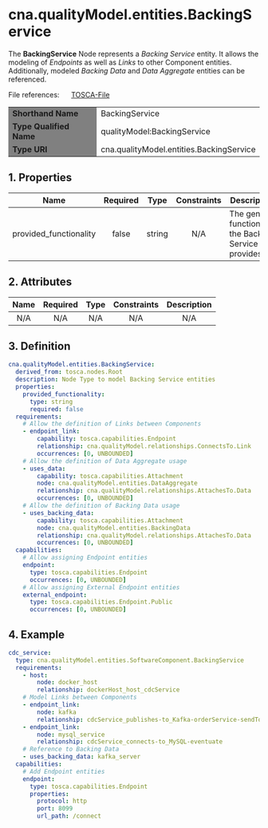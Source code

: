 # cna.qualityModel.entities.BackingService

The __BackingService__ Node represents a _Backing Service_ entity.
It allows the modeling of _Endpoints_ as well as _Links_ to other Component entities.
Additionally, modeled _Backing Data_ and _Data Aggregate_ entities can be referenced.

File references:&nbsp;&nbsp;&nbsp;&nbsp;&nbsp; [TOSCA-File](BackingService.tosca)

<table>
    <tr>
        <td bgcolor="grey"><b>Shorthand Name</b></td>
        <td>BackingService</td>
    </tr>
    <tr>
        <td bgcolor="grey"><b>Type Qualified Name</b></td>
        <td>qualityModel:BackingService</td> <!-- TODO keep? -->
    </tr>
    <tr>
        <td bgcolor="grey"><b>Type URI</b></td>
        <td>cna.qualityModel.entities.BackingService</td>
    </tr>
</table>

## 1. Properties

| Name | Required | Type | Constraints | <div align="center">__Description__</div> |
|:----:|:--------:|:----:|:-----------:|:-----------|
| provided_functionality | false | string | N/A | The general functionality the Backing Service provides |

## 2. Attributes

| Name | Required | Type | Constraints | <div align="center">__Description__</div> |
|:----:|:--------:|:----:|:-----------:|:-----------:|
| N/A | N/A | N/A | N/A | N/A |

## 3. Definition

```yaml
cna.qualityModel.entities.BackingService:
  derived_from: tosca.nodes.Root
  description: Node Type to model Backing Service entities
  properties:
    provided_functionality:
      type: string
      required: false
  requirements:
    # Allow the definition of Links between Components
    - endpoint_link:
        capability: tosca.capabilities.Endpoint
        relationship: cna.qualityModel.relationships.ConnectsTo.Link
        occurrences: [0, UNBOUNDED]
    # Allow the definition of Data Aggregate usage
    - uses_data:
        capability: tosca.capabilities.Attachment
        node: cna.qualityModel.entities.DataAggregate
        relationship: cna.qualityModel.relationships.AttachesTo.Data
        occurrences: [0, UNBOUNDED]
    # Allow the definition of Backing Data usage
    - uses_backing_data:
        capability: tosca.capabilities.Attachment
        node: cna.qualityModel.entities.BackingData
        relationship: cna.qualityModel.relationships.AttachesTo.Data
        occurrences: [0, UNBOUNDED]
  capabilities:
    # Allow assigning Endpoint entities
    endpoint:
      type: tosca.capabilities.Endpoint
      occurrences: [0, UNBOUNDED]
    # Allow assigning External Endpoint entities
    external_endpoint:
      type: tosca.capabilities.Endpoint.Public
      occurrences: [0, UNBOUNDED]
```

## 4. Example

```yaml
cdc_service:
  type: cna.qualityModel.entities.SoftwareComponent.BackingService
  requirements:
    - host:
        node: docker_host
        relationship: dockerHost_host_cdcService
    # Model Links between Components
    - endpoint_link:
        node: kafka
        relationship: cdcService_publishes-to_Kafka-orderService-sendTo
    - endpoint_link:
        node: mysql_service
        relationship: cdcService_connects-to_MySQL-eventuate
    # Reference to Backing Data
    - uses_backing_data: kafka_server
  capabilities:
    # Add Endpoint entities
    endpoint:
      type: tosca.capabilities.Endpoint
      properties:
        protocol: http
        port: 8099
        url_path: /connect
```
